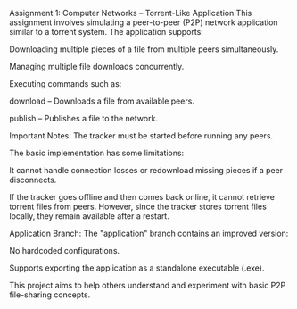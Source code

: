 Assignment 1: Computer Networks – Torrent-Like Application
This assignment involves simulating a peer-to-peer (P2P) network application similar to a torrent system. The application supports:

Downloading multiple pieces of a file from multiple peers simultaneously.

Managing multiple file downloads concurrently.

Executing commands such as:

download – Downloads a file from available peers.

publish – Publishes a file to the network.

Important Notes:
The tracker must be started before running any peers.

The basic implementation has some limitations:

It cannot handle connection losses or redownload missing pieces if a peer disconnects.

If the tracker goes offline and then comes back online, it cannot retrieve torrent files from peers. However, since the tracker stores torrent files locally, they remain available after a restart.

Application Branch:
The "application" branch contains an improved version:

No hardcoded configurations.

Supports exporting the application as a standalone executable (.exe).

This project aims to help others understand and experiment with basic P2P file-sharing concepts.
